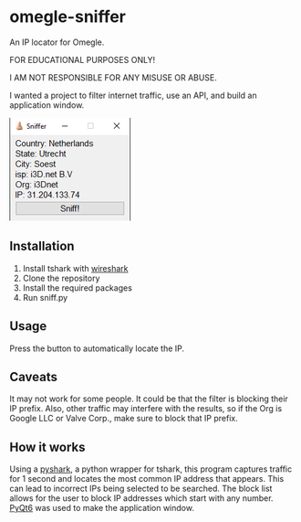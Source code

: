 # omegle-sniffer

An IP locator for Omegle.

FOR EDUCATIONAL PURPOSES ONLY!

I AM NOT RESPONSIBLE FOR ANY MISUSE OR ABUSE.

I wanted a project to filter internet traffic, use an API, and build an application window.

![picture](./picture.png)

## Installation
1. Install tshark with [wireshark](https://www.wireshark.org/download.html)
2. Clone the repository
3. Install the required packages
4. Run sniff.py

## Usage
Press the button to automatically locate the IP.

## Caveats
It may not work for some people. It could be that the filter is blocking their IP prefix. Also, other traffic may interfere with the results, so if the Org is Google LLC or Valve Corp., make sure to block that IP prefix.


## How it works
Using a [pyshark](https://pypi.org/project/pyshark/), a python wrapper for tshark, this program captures traffic for 1 second and locates the most common IP address that appears. This can lead to incorrect IPs being selected to be searched. The block list allows for the user to block IP addresses which start with any number. [PyQt6](https://pypi.org/project/PyQt6/) was used to make the application window.
